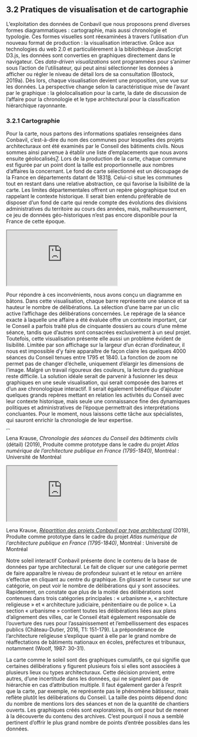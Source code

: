 ## 3.2 Pratiques de visualisation et de cartographie

L’exploitation des données de Conbavil que nous proposons prend diverses formes diagrammatiques : cartographie, mais aussi chronologie et typologie. Ces formes visuelles sont réexaminées à travers l’utilisation d’un nouveau format de production : la visualisation interactive. Grâce aux technologies du web 2.0 et particulièrement à la bibliothèque JavaScript D3.js, les données sont converties en graphiques directement dans le navigateur. Ces *data-driven visualizations* sont programmées pour s’animer sous l’action de l’utilisateur, qui peut ainsi sélectionner les données à afficher ou régler le niveau de détail lors de sa consultation (Bostock, 2019a). Dès lors, chaque visualisation devient une proposition, une vue sur les données. La perspective change selon la caractéristique mise de l’avant par le graphique : la géolocalisation pour la carte, la date de discussion de l’affaire pour la chronologie et le type architectural pour la classification hiérarchique rayonnante.



### 3.2.1 Cartographie

Pour la carte, nous partons des informations spatiales renseignées dans Conbavil, c’est-à-dire du nom des communes pour lesquelles des projets architecturaux ont été examinés par le Conseil des bâtiments civils. Nous sommes ainsi parvenue à établir une liste d’emplacements que nous avons ensuite géolocalisés[7](http://revuecaptures.org/article-dune-publication/constellations-de-données-historiques#footnote7_mdql4ec). Lors de la production de la carte, chaque commune est figurée par un point dont la taille est proportionnelle aux nombres d’affaires la concernant. Le fond de carte sélectionné est un découpage de la France en départements datant de 1831[8](http://revuecaptures.org/article-dune-publication/constellations-de-données-historiques#footnote8_wb1lc8q). Celui-ci situe les communes tout en restant dans une relative abstraction, ce qui favorise la lisibilité de la carte. Les limites départementales offrent un repère géographique tout en rappelant le contexte historique. Il serait bien entendu préférable de disposer d’un fond de carte qui rende compte des évolutions des divisions administratives du territoire au cours des années, mais, malheureusement, ce jeu de données géo-historiques n’est pas encore disponible pour la France de cette époque.

<iframe src="https://www.public.archi/atlas-numerique/viz/carteCommunes/index.html" title="Lena Krause, *[Carte des départements français et densité des projets Conbavil](https://www.public.archi/atlas-numerique/viz/carteCommunes/index.html)* (2019), Produite comme prototype dans le cadre du projet *Atlas numérique de l’architecture publique en France (1795-1840)*, Montréal : Université de Montréal "</iframe>



Cette carte permet ainsi de mener, pour la première fois, une analyse visuelle, spatiale et quantitative des données de Conbavil. Une étude primaire révèle que son agencement est le reflet de la hiérarchie administrative française. Le plus grand nombre des affaires traitées par le Conseil se situent dans la capitale administrative du pays, Paris. Les projets majeurs sont regroupés dans les chefs-lieux des départements, tandis que les autres communes répertoriées font seulement l’objet de quelques délibérations, habituellement pour des affaires de moindre envergure. Ce constat fait écho à notre critique des cartes produites par Teyssot et Érouard. Cependant, l’interactivité de la carte lui confère un tout autre potentiel. L’utilisateur peut sélectionner un ou plusieurs lieux et afficher les affaires concernées[9](http://revuecaptures.org/article-dune-publication/constellations-de-données-historiques#footnote9_qmnigzo). La carte n’est plus une fin en soi, mais devient un moyen de plonger dans les archives.



### 3.2.2 Chronologie

La deuxième visualisation cible quant à elle les données temporelles. À partir du code de Mike Bostock, créateur de la bibliothèque D3.js (2019b), nous avons généré une chronologie des séances du Conseil précisant le nombre de projets évalués à chaque occurrence. Ce graphique permet ainsi de rendre compte de la fréquence des séances du Conseil et de la quantité d’affaires traitées au fil du temps. Grâce à la fonction de zoom, l’utilisateur peut modifier l’axe chronologique et examiner de manière détaillée des intervalles temporels plus restreints. En dessous de cette visualisation, la légende, qui est elle-même un graphique, sert de repère. Elle situe la section visualisée et propose un autre moyen de parcourir la chronologie. Malgré tout l’intérêt de ces manipulations, l’illusion de continuité que cette figure pourrait donner à l’utilisateur constitue un problème important. En effet, le graphique génère une courbe qui relie les événements entre eux. C’est la raison pour laquelle nous avons choisi une courbe en escalier[10](http://revuecaptures.org/article-dune-publication/constellations-de-données-historiques#footnote10_pc6hjgr), qui crée des paliers entre chaque élément, pour essayer de discrétiser l’information, c’est-à-dire la séparer en des unités distinctes. Le problème persiste néanmoins en partie, car il n’est pas possible de distinguer les séances consécutives ayant le même nombre de délibérations. En outre, on ne peut pas visualiser les interruptions dans les sources : par exemple, il n’y a pas de séance entrée dans la base de données entre le 8 octobre 1833 et le 3 janvier 1834, mais la ligne continue suggère un nombre stable de délibérations pendant toute la période.

<iframe src="https://www.public.archi/atlas-numerique/viz/chronologie/index.html" title="Lena Krause, [*Chronologie des séances du Conseil des bâtiments civils*](https://www.public.archi/atlas-numerique/viz/chronologie/index.html) (2019), Produite comme prototype dans le cadre du projet *Atlas numérique de l’architecture publique en France (1795-1840)*, Montréal : Université de Montréal "</iframe>



Pour répondre à ces inconvénients, nous avons conçu un diagramme en bâtons. Dans cette visualisation, chaque barre représente une séance et sa hauteur le nombre de délibérations. La sélection d’une barre par un clic active l’affichage des délibérations concernées. Le repérage de la séance exacte à laquelle une affaire a été évaluée offre un contexte important, car le Conseil a parfois traité plus de cinquante dossiers au cours d’une même séance, tandis que d’autres sont consacrées exclusivement à un seul projet. Toutefois, cette visualisation présente elle aussi un problème évident de lisibilité. Limitée par son affichage sur la largeur d’un écran d’ordinateur, il nous est impossible d’y faire apparaître de façon claire les quelques 4000 séances du Conseil tenues entre 1795 et 1840. La fonction de zoom ne permet pas de changer d’échelle, uniquement d’élargir les dimensions de l’image. Malgré un travail rigoureux des couleurs, la lecture du graphique reste difficile. La solution idéale serait de parvenir à fusionner les deux graphiques en une seule visualisation, qui serait composée des barres et d’un axe chronologique interactif. Il serait également bénéfique d’ajouter quelques grands repères mettant en relation les activités du Conseil avec leur contexte historique, mais seule une connaissance fine des dynamiques politiques et administratives de l’époque permettrait des interprétations concluantes. Pour le moment, nous laissons cette tâche aux spécialistes, qui sauront enrichir la chronologie de leur expertise.

[<img src="http://revuecaptures.org/sites/default/files/styles/demi_largeur/public/Krause_figure_6.png?itok=zkVzrqSd" alt="img" style="zoom:25%;" />](http://revuecaptures.org/sites/default/files/Krause_figure_6.png)

Lena Krause, *Chronologie des séances du Conseil des bâtiments civils* (détail) (2019), Produite comme prototype dans le cadre du projet *Atlas numérique de l’architecture publique en France (1795-1840)*, Montréal : Université de Montréal

<iframe src="https://www.public.archi/atlas-numerique/viz/barChart/index.html" title="Lena Krause, [*Séances du Conseil des bâtiments civils*](https://www.public.archi/atlas-numerique/viz/barChart/index.html) (2019), Produite comme prototype dans le cadre du projet *Atlas numérique de l’architecture publique en France (1795-1840)*, Montréal : Université de Montréal "</iframe>



### 3.2.3 Typologie

Finalement, nous avons puisé dans les informations d’ordre typologique compilées dans Conbavil. Les chercheur·se·s chargé·e·s du dépouillement de ces données ont catégorisé les affaires évaluées par le Conseil selon leur type architectural, en se référant au *Thésaurus de la désignation des œuvres architecturales et des espaces aménagés* (Vergain, 2015)[11](http://revuecaptures.org/article-dune-publication/constellations-de-données-historiques#footnote11_pdz4gfe). Ce dernier classe les productions architecturales selon une typologie allant jusqu’à huit niveaux de détail. Par exemple, dans la catégorie « génie civil » figure la sous-catégorie « ouvrage d’art », qui elle-même contient « pont », « égout » ou « quai ». Ce système arborescent est judicieusement visualisé dans la version interactive du graphique circulaire à plusieurs niveaux, ou *Sunburst* (Bostock, 2018a), que nous avons élaboré. Chaque niveau est composé de catégories dont la largeur figure les proportions respectives. Étant limité à deux niveaux apparents, le diagramme maintient une grande lisibilité tout en donnant accès à un contenu plus détaillé par la voie de l’interactivité (Bostock, 2018b). Cette visualisation des données de Conbavil fournit ainsi une représentation visuelle du *Thésaurus*, qui, jusqu’à présent, ne pouvait être parcouru qu’en suivant une structure hiérarchique d’hyperliens.

<iframe src="https://www.public.archi/atlas-numerique/viz/sunburst/index.html" title="Lena Krause, [*Répartition des projets Conbavil par type architectural*](https://www.public.archi/atlas-numerique/viz/sunburst/index.html) (2019), Produite comme prototype dans le cadre du projet *Atlas numérique de l’architecture publique en France (1795-1840)*, Montréal : Université de Montréal "</iframe>

Lena Krause, [*Répartition des projets Conbavil par type architectural*](http://atlas.lenamk.site/viz/sunburst/) (2019), Produite comme prototype dans le cadre du projet *Atlas numérique de l’architecture publique en France (1795-1840)*, Montréal : Université de Montréal 

Notre soleil interactif Conbavil présente donc le contenu de la base de données par type architectural. Le fait de cliquer sur une catégorie permet de faire apparaître le niveau de profondeur suivant et le retour en arrière s’effectue en cliquant au centre du graphique. En glissant le curseur sur une catégorie, on peut voir le nombre de délibérations qui y sont associées. Rapidement, on constate que plus de la moitié des délibérations sont contenues dans trois catégories principales : « urbanisme », « architecture religieuse » et « architecture judiciaire, pénitentiaire ou de police ». La section « urbanisme » contient toutes les délibérations liées aux plans d’alignement des villes, car le Conseil était également responsable de l’ouverture des rues pour l’assainissement et l’embellissement des espaces publics (Château-Dutier, 2016, T1: 151-179). La prépondérance de l’architecture religieuse s’explique quant à elle par le grand nombre de réaffectations de bâtiments nationaux en écoles, préfectures et tribunaux, notamment (Woolf, 1987: 30-31).

La carte comme le soleil sont des graphiques cumulatifs, ce qui signifie que certaines délibérations y figurent plusieurs fois si elles sont associées à plusieurs lieux ou types architecturaux. Cette décision provient, entre autres, d’une incertitude dans les données, qui ne signalent pas de hiérarchie en cas d’attribution multiple. Il faut également garder à l’esprit que la carte, par exemple, ne représente pas le phénomène bâtisseur, mais reflète plutôt les délibérations du Conseil. La taille des points dépend donc du nombre de mentions lors des séances et non de la quantité de chantiers ouverts. Les graphiques créés sont exploratoires, ils ont pour but de mener à la découverte du contenu des archives. C’est pourquoi il nous a semblé pertinent d’offrir le plus grand nombre de points d’entrée possibles dans les données.